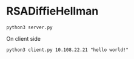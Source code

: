 # RSADiffieHellman
```
python3 server.py 
```

On client side
```
python3 client.py 10.108.22.21 "hello world!"
```
